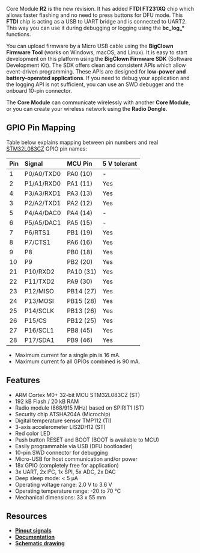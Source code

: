 Core Module **R2** is the new revision. It has added **FTDI FT231XQ** chip which allows faster flashing and no need to press buttons for DFU mode. This **FTDI** chip is acting as a USB to UART bridge and is connected to UART2. This way you can use it during debugging or logging using the **bc\_log\_\*** functions.

You can upload firmware by a Micro USB cable using the **BigClown Firmware Tool** (works on Windows, macOS, and Linux). It is easy to start development on this platform using the **BigClown Firmware SDK** (Software Development Kit). The SDK offers clean and consistent APIs which allow event-driven programming. These APIs are designed for **low-power and battery-operated applications**. If you need to debug your application and the logging API is not sufficient, you can use an SWD debugger and the onboard 10-pin connector.

The **Core Module** can communicate wirelessly with another **Core Module**, or you can create your wireless network using the **Radio Dongle**.

## GPIO Pin Mapping


Table below explains mapping between pin numbers and real [STM32L083CZ](http://www.st.com/en/microcontrollers/stm32l083cz.html) GPIO pin names:


| Pin | Signal     | MCU Pin      | 5 V tolerant |
| --- | :--------- | :----------- | :----------- |
|   1 | P0/A0/TXD0 | PA0  (10)    | -            |
|   2 | P1/A1/RXD0 | PA1  (11)    | Yes          |
|   4 | P3/A3/RXD1 | PA3  (13)    | Yes          |
|   3 | P2/A2/TXD1 | PA2  (12)    | Yes          |
|   5 | P4/A4/DAC0 | PA4  (14)    | -            |
|   6 | P5/A5/DAC1 | PA5  (15)    | -            |
|   7 | P6/RTS1    | PB1  (19)    | Yes          |
|   8 | P7/CTS1    | PA6  (16)    | Yes          |
|   9 | P8         | PB0  (18)    | Yes          |
|  10 | P9         | PB2  (20)    | Yes          |
|  21 | P10/RXD2   | PA10 (31)    | Yes          |
|  22 | P11/TXD2   | PA9  (30)    | Yes          |
|  23 | P12/MISO   | PB14 (27)    | Yes          |
|  24 | P13/MOSI   | PB15 (28)    | Yes          |
|  25 | P14/SCLK   | PB13 (26)    | Yes          |
|  26 | P15/CS     | PB12 (25)    | Yes          |
|  27 | P16/SCL1   | PB8  (45)    | Yes          |
|  28 | P17/SDA1   | PB9  (46)    | Yes          |


* Maximum current for a single pin is 16 mA.
* Maximum current fo all GPIOs combined is 90 mA.

## Features

* ARM Cortex M0+ 32-bit MCU STM32L083CZ (ST)
* 192 kB Flash / 20 kB RAM
* Radio module (868/915 MHz) based on SPIRIT1 (ST)
* Security chip ATSHA204A (Microchip)
* Digital temperature sensor TMP112 (TI)
* 3-axis accelerometer LIS2DH12 (ST)
* Red color LED
* Push button RESET and BOOT (BOOT is available to MCU)
* Easily programmable via USB (DFU bootloader)
* 10-pin SWD connector for debugging
* Micro-USB for host communication and/or power
* 18x GPIO (completely free for application)
* 3x UART, 2x I²C, 1x SPI, 5x ADC, 2x DAC
* Deep sleep mode: < 5 µA
* Operating voltage range: 2.0 V to 3.6 V
* Operating temperature range: -20 to 70 °C
* Mechanical dimensions: 33 x 55 mm

## Resources

* [**Pinout signals**](https://www.bigclown.com/doc/hardware/header-pinout)
* [**Documentation**](https://www.bigclown.com/doc/hardware/about-core-module/)
* [**Schematic drawing**](https://github.com/bigclownlabs/bc-hardware/tree/master/out/bc-module-core)
